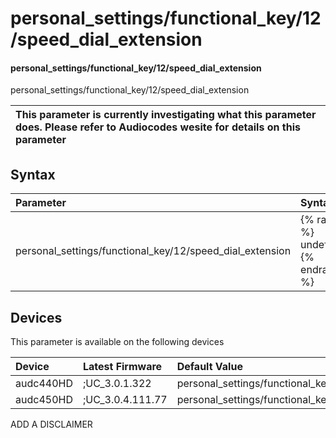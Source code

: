 ﻿---
description: personal_settings/functional_key/12/speed_dial_extension
search: false
---

# personal_settings/functional_key/12/speed_dial_extension

#### personal_settings/functional_key/12/speed_dial_extension

personal_settings/functional_key/12/speed_dial_extension


| This parameter is currently investigating what this parameter does. Please refer to Audiocodes wesite for details on this parameter | 
| :--- |

## Syntax
| Parameter | Syntax |
| :--- | :--- |
|personal_settings/functional_key/12/speed_dial_extension | {% raw %} undefined {% endraw %}|

## Devices
This parameter is available on the following devices

| Device | Latest Firmware | Default Value |
|:---|:---|:---|
| audc440HD | ;UC_3.0.1.322 | personal_settings/functional_key/12/speed_dial_extension= 
| audc450HD | ;UC_3.0.4.111.77 | personal_settings/functional_key/12/speed_dial_extension= 

ADD A DISCLAIMER
